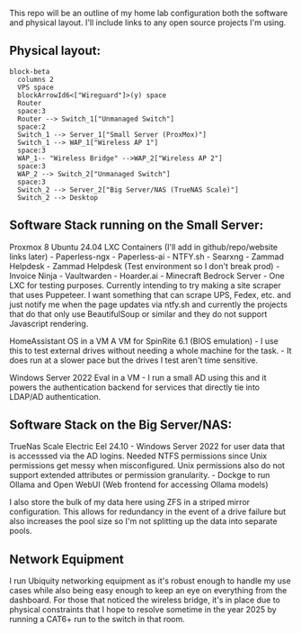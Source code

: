 This repo will be an outline of my home lab configuration both the software and physical layout. I'll include links to any open source projects I'm using.

## Physical layout:


```mermaid
block-beta
  columns 2
  VPS space 
  blockArrowId6<["Wireguard"]>(y) space
  Router
  space:3
  Router --> Switch_1["Unmanaged Switch"]
  space:2
  Switch_1 --> Server_1["Small Server (ProxMox)"]
  Switch_1 --> WAP_1["Wireless AP 1"]
  space:3
  WAP_1-- "Wireless Bridge" -->WAP_2["Wireless AP 2"]
  space:3
  WAP_2 --> Switch_2["Unmanaged Switch"]
  space:3
  Switch_2 --> Server_2["Big Server/NAS (TrueNAS Scale)"]
  Switch_2 --> Desktop
```

## Software Stack running on the Small Server:

Proxmox 8
Ubuntu 24.04 LXC Containers  (I'll add in github/repo/website links later)
    - Paperless-ngx
    - Paperless-ai
    - NTFY.sh
    - Searxng
    - Zammad Helpdesk
    - Zammad Helpdesk (Test environment so I don't break prod)
    - Invoice Ninja
    - Vaultwarden
    - Hoarder.ai
    - Minecraft Bedrock Server
    - One LXC for testing purposes. Currently intending to try making a site scraper that uses Puppeteer. I want something that can scrape UPS, Fedex, etc. and just notify me when the page updates via ntfy.sh and currently the projects that do that only use BeautifulSoup or similar and they do not support Javascript rendering.

HomeAssistant OS in a VM
A VM for SpinRite 6.1 (BIOS emulation)
    - I use this to test external drives without needing a whole machine for the task.
    - It does run at a slower pace but the drives I test aren't time sensitive.

Windows Server 2022 Eval in a VM
    - I run a small AD using this and it powers the authentication backend for services that directly tie into LDAP/AD authentication.

## Software Stack on the Big Server/NAS:

TrueNas Scale Electric Eel 24.10
    - Windows Server 2022 for user data that is accesssed via the AD logins. Needed NTFS permissions since Unix permissions get messy when misconfigured. Unix permissions also do not support extended attributes or permission granularity.
    - Dockge to run Ollama and Open WebUI (Web frontend for accessing Ollama models)

I also store the bulk of my data here using ZFS in a striped mirror configuration. This allows for redundancy in the event of a drive failure but also increases the pool size so I'm not splitting up the data into separate pools.

## Network Equipment

I run Ubiquity networking equipment as it's robust enough to handle my use cases while also being easy enough to keep an eye on everything from the dashboard. For those that noticed the wireless bridge, it's in place due to physical constraints that I hope to resolve sometime in the year 2025 by running a CAT6+ run to the switch in that room.
